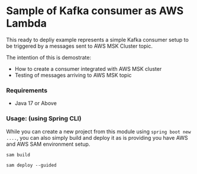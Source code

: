 # Sample of Kafka consumer as AWS Lambda 

This ready to depliy example represents a simple Kafka consumer setup to be triggered by a messages sent to AWS MSK Cluster topic.

The intention of this is demostrate:
- How to create a consumer integrated with AWS MSK cluster
- Testing of messages arriving to AWS MSK topic

### Requirements

* Java 17 or Above
  
### Usage: (using Spring CLI)

While you can create a new project from this module using `spring boot new ....`, you can also simply build and deploy it as is providing you have AWS and AWS SAM environment setup.

```
sam build

sam deploy --guided

```
